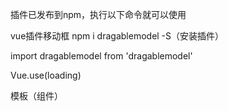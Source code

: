 
插件已发布到npm，执行以下命令就可以使用


vue插件移动框
 npm i dragablemodel -S（安装插件）

import dragablemodel from 'dragablemodel'

Vue.use(loading)

模板（组件）

<dragablemodel v-model='modal'>
<span slot="top"></span>
<div slot="main">
 
</div>
</dragablemodel>